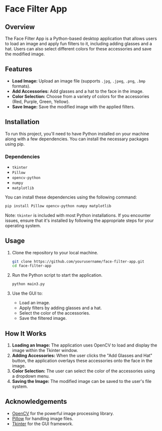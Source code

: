 
# Face Filter App

## Overview

The Face Filter App is a Python-based desktop application that allows users to load an image and apply fun filters to it, including adding glasses and a hat. Users can also select different colors for these accessories and save the modified image.

## Features

- **Load Image:** Upload an image file (supports `.jpg`, `.jpeg`, `.png`, `.bmp` formats).
- **Add Accessories:** Add glasses and a hat to the face in the image.
- **Color Selection:** Choose from a variety of colors for the accessories (Red, Purple, Green, Yellow).
- **Save Image:** Save the modified image with the applied filters.

## Installation

To run this project, you'll need to have Python installed on your machine along with a few dependencies. You can install the necessary packages using pip.

### Dependencies

- `tkinter`
- `Pillow`
- `opencv-python`
- `numpy`
- `matplotlib`

You can install these dependencies using the following command:

```bash
pip install Pillow opencv-python numpy matplotlib
```

Note: `tkinter` is included with most Python installations. If you encounter issues, ensure that it's installed by following the appropriate steps for your operating system.

## Usage

1. Clone the repository to your local machine.

   ```bash
   git clone https://github.com/yourusername/face-filter-app.git
   cd face-filter-app
   ```

2. Run the Python script to start the application.

   ```bash
   python main3.py
   ```

3. Use the GUI to:
   - Load an image.
   - Apply filters by adding glasses and a hat.
   - Select the color of the accessories.
   - Save the filtered image.

## How It Works

1. **Loading an Image:** The application uses OpenCV to load and display the image within the Tkinter window.
2. **Adding Accessories:** When the user clicks the "Add Glasses and Hat" button, the application overlays these accessories onto the face in the image.
3. **Color Selection:** The user can select the color of the accessories using a dropdown menu.
4. **Saving the Image:** The modified image can be saved to the user's file system.

## Acknowledgements

- [OpenCV](https://opencv.org/) for the powerful image processing library.
- [Pillow](https://python-pillow.org/) for handling image files.
- [Tkinter](https://docs.python.org/3/library/tkinter.html) for the GUI framework.
